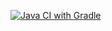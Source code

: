 [![Java CI with Gradle](https://github.com/SahNau/Order-Card/actions/workflows/gradle.yml/badge.svg)](https://github.com/SahNau/Order-Card/actions/workflows/gradle.yml)